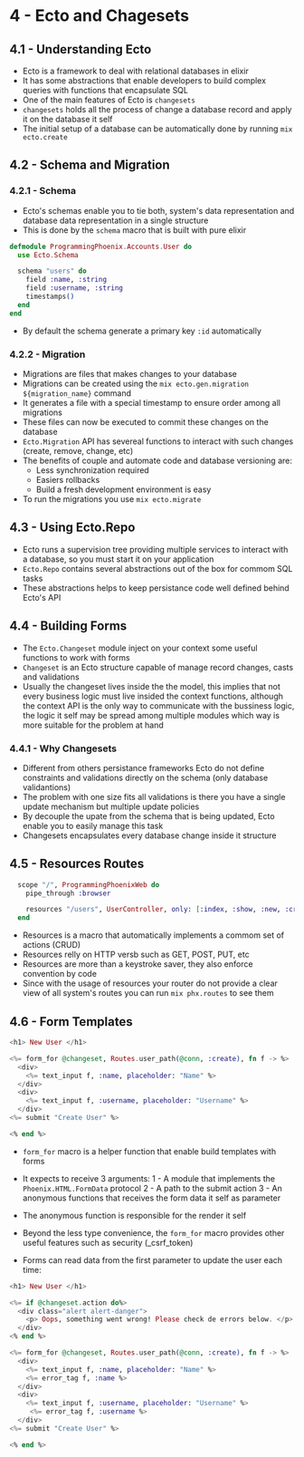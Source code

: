 # 4 - Ecto and Chagesets

## 4.1 - Understanding Ecto

- Ecto is a framework to deal with relational databases in elixir
- It has some abstractions that enable developers to build complex queries with functions that encapsulate SQL
- One of the main features of Ecto is `changesets`
- `changesets` holds all the process of change a database record and apply it on the database it self
- The initial setup of a database can be automatically done by running `mix ecto.create`

## 4.2 - Schema and Migration

### 4.2.1 - Schema

- Ecto's schemas enable you to tie both, system's data representation and database data representation in a single structure
- This is done by the `schema` macro that is built with pure elixir

```elixir
defmodule ProgrammingPhoenix.Accounts.User do
  use Ecto.Schema

  schema "users" do
    field :name, :string
    field :username, :string
    timestamps()
  end
end
```

- By default the schema generate a primary key `:id` automatically

### 4.2.2 - Migration

- Migrations are files that makes changes to your database
- Migrations can be created using the `mix ecto.gen.migration ${migration_name}` command
- It generates a file with a special timestamp to ensure order among all migrations
- These files can now be executed to commit these changes on the database
- `Ecto.Migration` API has severeal functions to interact with such changes (create, remove, change, etc)
- The benefits of couple and automate code and database versioning are:
  - Less synchronization required
  - Easiers rollbacks
  - Build a fresh development environment is easy
- To run the migrations you use `mix ecto.migrate`

## 4.3 - Using Ecto.Repo

- Ecto runs a supervision tree providing multiple services to interact with a database, so you must start it on your application
- `Ecto.Repo` contains several abstractions out of the box for commom SQL tasks
- These abstractions helps to keep persistance code well defined behind Ecto's API

## 4.4 - Building Forms

- The `Ecto.Changeset` module inject on your context some useful functions to work with forms
- `Changeset` is an Ecto structure capable of manage record changes, casts and validations
- Usually the changeset lives inside the the model, this implies that not every business logic must live insided the context functions, although the context API is the only way to communicate with the bussiness logic, the logic it self may be spread among multiple modules which way is more suitable for the problem at hand

### 4.4.1 - Why Changesets

- Different from others persistance frameworks Ecto do not define constraints and validations directly on the schema (only database validantions)
- The problem with one size fits all validations is there you have a single update mechanism but multiple update policies
- By decouple the upate from the schema that is being updated, Ecto enable you to easily manage this task
- Changesets encapsulates every database change inside it structure

## 4.5 - Resources Routes

```elixir
  scope "/", ProgrammingPhoenixWeb do
    pipe_through :browser

    resources "/users", UserController, only: [:index, :show, :new, :create]
  end
```

- Resources is a macro that automatically implements a commom set of actions (CRUD)
- Resources relly on HTTP versb such as GET, POST, PUT, etc
- Resources are more than a keystroke saver, they also enforce convention by code
- Since with the usage of resources your router do not provide a clear view of all system's routes you can run `mix phx.routes` to see them

## 4.6 - Form Templates

```elixir
<h1> New User </h1>

<%= form_for @changeset, Routes.user_path(@conn, :create), fn f -> %>
  <div>
    <%= text_input f, :name, placeholder: "Name" %>
  </div>
  <div>
    <%= text_input f, :username, placeholder: "Username" %>
  </div>
<%= submit "Create User" %>

<% end %>
```

- `form_for` macro is a helper function that enable build templates with forms
- It expects to receive 3 arguments:
  1 - A module that implements the `Phoenix.HTML.FormData` protocol
  2 - A path to the submit action
  3 - An anonymous functions that receives the form data it self as parameter
- The anonymous function is responsible for the render it self
- Beyond the less type convenience, the `form_for` macro provides other useful features such as security (\_csrf_token)

- Forms can read data from the first parameter to update the user each time:

```elixir
<h1> New User </h1>

<%= if @changeset.action do%>
  <div class="alert alert-danger">
    <p> Oops, something went wrong! Please check de errors below. </p>
  </div>
<% end %>

<%= form_for @changeset, Routes.user_path(@conn, :create), fn f -> %>
  <div>
    <%= text_input f, :name, placeholder: "Name" %>
    <%= error_tag f, :name %>
  </div>
  <div>
    <%= text_input f, :username, placeholder: "Username" %>
     <%= error_tag f, :username %>
  </div>
<%= submit "Create User" %>

<% end %>
```
